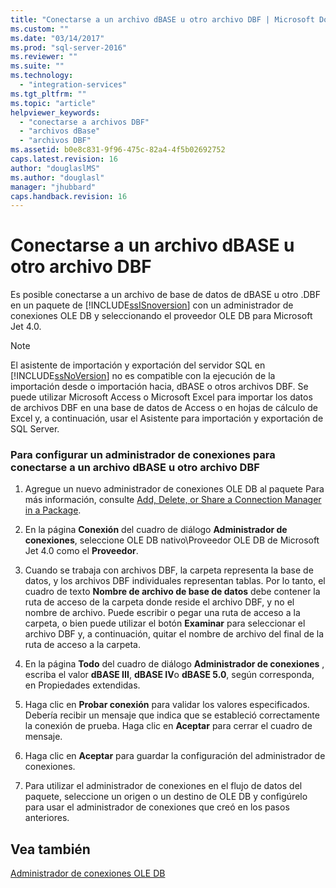 ```yaml
---
title: "Conectarse a un archivo dBASE u otro archivo DBF | Microsoft Docs"
ms.custom: ""
ms.date: "03/14/2017"
ms.prod: "sql-server-2016"
ms.reviewer: ""
ms.suite: ""
ms.technology: 
  - "integration-services"
ms.tgt_pltfrm: ""
ms.topic: "article"
helpviewer_keywords: 
  - "conectarse a archivos DBF"
  - "archivos dBase"
  - "archivos DBF"
ms.assetid: b0e8c831-9f96-475c-82a4-4f5b02692752
caps.latest.revision: 16
author: "douglaslMS"
ms.author: "douglasl"
manager: "jhubbard"
caps.handback.revision: 16
---
```

# Conectarse a un archivo dBASE u otro archivo DBF
  Es posible conectarse a un archivo de base de datos de dBASE u otro .DBF en un paquete de [!INCLUDE[ssISnoversion](../../includes/ssisnoversion-md.md)] con un administrador de conexiones OLE DB y seleccionando el proveedor OLE DB para Microsoft Jet 4.0.  
  
> [!NOTE]  
>  El asistente de importación y exportación del servidor SQL en [!INCLUDE[ssNoVersion](../../includes/ssnoversion-md.md)] no es compatible con la ejecución de la importación desde o importación hacia, dBASE o otros archivos DBF. Se puede utilizar Microsoft Access o Microsoft Excel para importar los datos de archivos DBF en una base de datos de Access o en hojas de cálculo de Excel y, a continuación, usar el Asistente para importación y exportación de SQL Server.  
  
### Para configurar un administrador de conexiones para conectarse a un archivo dBASE u otro archivo DBF  
  
1.  Agregue un nuevo administrador de conexiones OLE DB al paquete Para más información, consulte [Add, Delete, or Share a Connection Manager in a Package](../Topic/Add,%20Delete,%20or%20Share%20a%20Connection%20Manager%20in%20a%20Package.md).  
  
2.  En la página **Conexión** del cuadro de diálogo **Administrador de conexiones**, seleccione OLE DB nativo\Proveedor OLE DB de Microsoft Jet 4.0 como el **Proveedor**.  
  
3.  Cuando se trabaja con archivos DBF, la carpeta representa la base de datos, y los archivos DBF individuales representan tablas. Por lo tanto, el cuadro de texto **Nombre de archivo de base de datos** debe contener la ruta de acceso de la carpeta donde reside el archivo DBF, y no el nombre de archivo. Puede escribir o pegar una ruta de acceso a la carpeta, o bien puede utilizar el botón **Examinar** para seleccionar el archivo DBF y, a continuación, quitar el nombre de archivo del final de la ruta de acceso a la carpeta.  
  
4.  En la página **Todo** del cuadro de diálogo **Administrador de conexiones** , escriba el valor **dBASE III**, **dBASE IV**o **dBASE 5.0**, según corresponda, en Propiedades extendidas.  
  
5.  Haga clic en **Probar conexión** para validar los valores especificados. Debería recibir un mensaje que indica que se estableció correctamente la conexión de prueba. Haga clic en **Aceptar** para cerrar el cuadro de mensaje.  
  
6.  Haga clic en **Aceptar** para guardar la configuración del administrador de conexiones.  
  
7.  Para utilizar el administrador de conexiones en el flujo de datos del paquete, seleccione un origen o un destino de OLE DB y configúrelo para usar el administrador de conexiones que creó en los pasos anteriores.  
  
## Vea también  
 [Administrador de conexiones OLE DB](../../integration-services/connection-manager/ole-db-connection-manager.md)  
  
  